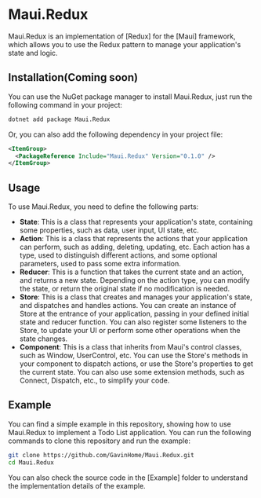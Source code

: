 # Maui.Redux

Maui.Redux is an implementation of [Redux] for the [Maui] framework, which allows you to use the Redux pattern to manage your application's state and logic.

## Installation(Coming soon)

You can use the NuGet package manager to install Maui.Redux, just run the following command in your project:

```bash
dotnet add package Maui.Redux
```

Or, you can also add the following dependency in your project file:

```xml
<ItemGroup>
  <PackageReference Include="Maui.Redux" Version="0.1.0" />
</ItemGroup>
```

## Usage

To use Maui.Redux, you need to define the following parts:

- **State**: This is a class that represents your application's state, containing some properties, such as data, user input, UI state, etc.
- **Action**: This is a class that represents the actions that your application can perform, such as adding, deleting, updating, etc. Each action has a type, used to distinguish different actions, and some optional parameters, used to pass some extra information.
- **Reducer**: This is a function that takes the current state and an action, and returns a new state. Depending on the action type, you can modify the state, or return the original state if no modification is needed.
- **Store**: This is a class that creates and manages your application's state, and dispatches and handles actions. You can create an instance of Store at the entrance of your application, passing in your defined initial state and reducer function. You can also register some listeners to the Store, to update your UI or perform some other operations when the state changes.
- **Component**: This is a class that inherits from Maui's control classes, such as Window, UserControl, etc. You can use the Store's methods in your component to dispatch actions, or use the Store's properties to get the current state. You can also use some extension methods, such as Connect, Dispatch, etc., to simplify your code.

## Example

You can find a simple example in this repository, showing how to use Maui.Redux to implement a Todo List application. You can run the following commands to clone this repository and run the example:

```bash
git clone https://github.com/GavinHome/Maui.Redux.git
cd Maui.Redux
```
You can also check the source code in the [Example] folder to understand the implementation details of the example.
